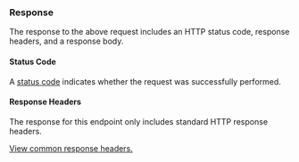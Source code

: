 <h3>Response</h3>

The response to the above request includes an HTTP status code, response headers, and a response body.

<h4>Status Code</h4>

A [status code](/applications/develop/rest_api/api_request_response#status-codes) indicates whether the request was successfully performed.

<h4>Response Headers</h4>

The response for this endpoint only includes standard HTTP response headers.

[View common response headers.](/applications/develop/rest_api/api_request_response#response-headers)
